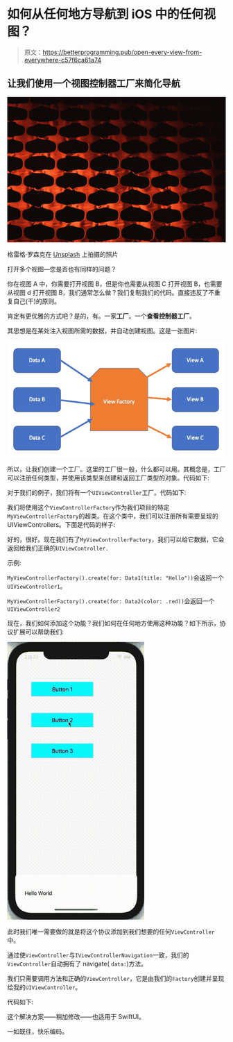 # 如何从任何地方导航到 iOS 中的任何视图？

> 原文：<https://betterprogramming.pub/open-every-view-from-everywhere-c57f6ca61a74>

## 让我们使用一个视图控制器工厂来简化导航

![](img/32c89d77d4b03333da40bed7baf91ba8.png)

格雷格·罗森克在 [Unsplash](https://unsplash.com?utm_source=medium&utm_medium=referral) 上拍摄的照片

打开多个视图—您是否也有同样的问题？

你在视图 A 中，你需要打开视图 B，但是你也需要从视图 C 打开视图 B，也需要从视图 d 打开视图 B，我们通常怎么做？我们复制我们的代码。直接违反了不重复自己(干)的原则。

肯定有更优雅的方式吧？是的，有。一家**工厂**。一个**查看控制器工厂**。

其思想是在某处注入视图所需的数据，并自动创建视图。这是一张图片:

![](img/f9dff4015cf2ef4ca9ec8ad168a0bfdb.png)

所以，让我们创建一个工厂。这里的工厂很一般，什么都可以用。其概念是，工厂可以注册任何类型，并使用该类型来创建和返回工厂类型的对象。代码如下:

对于我们的例子，我们将有一个`UIViewController`工厂。代码如下:

我们将使用这个`ViewControllerFactory`作为我们项目的特定`MyViewControllerFactory`的超类。在这个类中，我们可以注册所有需要呈现的 UIViewControllers。下面是代码的样子:

好的，很好。现在我们有了`MyViewControllerFactory`，我们可以给它数据，它会返回给我们正确的`UIViewController.`

示例:

`MyViewControllerFactory().create(for: Data1(title: "Hello"))`会返回一个`UIViewController1`。

`MyViewControllerFactory().create(for: Data2(color: .red))`会返回一个`UIViewController2`

现在，我们如何添加这个功能？我们如何在任何地方使用这种功能？如下所示，协议扩展可以帮助我们:

![](img/eb171fafeaebfd0aabee39ae0f1beca9.png)

此时我们唯一需要做的就是将这个协议添加到我们想要的任何`ViewController`中。

通过使`ViewController`与`IViewControllerNavigation`一致，我们的`ViewController`自动拥有了 navigate( `data:`)方法。

我们只需要调用方法和正确的`ViewController`，它是由我们的`Factory`创建并呈现给我的`UIViewController`。

代码如下:

这个解决方案——稍加修改——也适用于 SwiftUI。

一如既往，快乐编码。